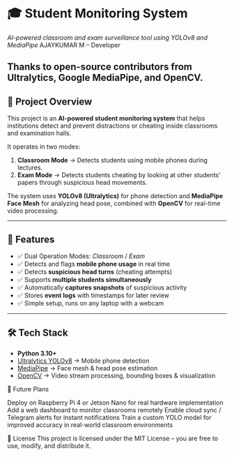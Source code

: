 # 🎓 Student Monitoring System  
*AI-powered classroom and exam surveillance tool using YOLOv8 and MediaPipe*
AJAYKUMAR M – Developer

Thanks to open-source contributors from Ultralytics, Google MediaPipe, and OpenCV.
---

## 📌 Project Overview
This project is an **AI-powered student monitoring system** that helps institutions detect and prevent distractions or cheating inside classrooms and examination halls.

It operates in two modes:
1. **Classroom Mode** → Detects students using mobile phones during lectures.  
2. **Exam Mode** → Detects students cheating by looking at other students’ papers through suspicious head movements.  

The system uses **YOLOv8 (Ultralytics)** for phone detection and **MediaPipe Face Mesh** for analyzing head pose, combined with **OpenCV** for real-time video processing.

---

## 🚀 Features
- ✅ Dual Operation Modes: *Classroom* / *Exam*  
- ✅ Detects and flags **mobile phone usage** in real time  
- ✅ Detects **suspicious head turns** (cheating attempts)  
- ✅ Supports **multiple students simultaneously**  
- ✅ Automatically **captures snapshots** of suspicious activity  
- ✅ Stores **event logs** with timestamps for later review  
- ✅ Simple setup, runs on any laptop with a webcam  

---

## 🛠️ Tech Stack
- **Python 3.10+**  
- [Ultralytics YOLOv8](https://github.com/ultralytics/ultralytics) → Mobile phone detection  
- [MediaPipe](https://developers.google.com/mediapipe) → Face mesh & head pose estimation  
- [OpenCV](https://opencv.org/) → Video stream processing, bounding boxes & visualization  

🔮 Future Plans

Deploy on Raspberry Pi 4 or Jetson Nano for real hardware implementation
Add a web dashboard to monitor classrooms remotely
Enable cloud sync / Telegram alerts for instant notifications
Train a custom YOLO model for improved accuracy in real-world classroom environments

📜 License
This project is licensed under the MIT License – you are free to use, modify, and distribute it.

